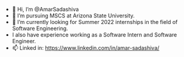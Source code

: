 - 👋 Hi, I’m @AmarSadashiva
- 👀 I’m pursuing MSCS at Arizona State University.
- 🌱 I’m currently looking for Summer 2022 internships in the field of Software Engineering. 
- I also have experience working as a Software Intern and Software Engineer.
- 📫 Linked in: https://www.linkedin.com/in/amar-sadashiva/

<!---
AmarSadashiva/AmarSadashiva is a ✨ special ✨ repository because its `README.md` (this file) appears on your GitHub profile.
You can click the Preview link to take a look at your changes.
--->
